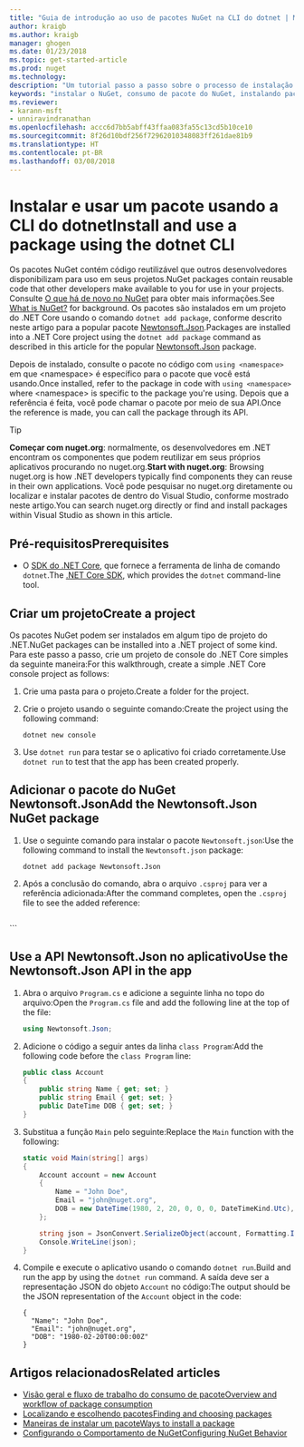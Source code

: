 ```yaml
---
title: "Guia de introdução ao uso de pacotes NuGet na CLI do dotnet | Microsoft Docs"
author: kraigb
ms.author: kraigb
manager: ghogen
ms.date: 01/23/2018
ms.topic: get-started-article
ms.prod: nuget
ms.technology: 
description: "Um tutorial passo a passo sobre o processo de instalação e uso de um pacote NuGet em um projeto .NET Core."
keywords: "instalar o NuGet, consumo de pacote do NuGet, instalando pacotes do NuGet, referências de pacote do NuGet, usando pacotes do NuGet"
ms.reviewer:
- karann-msft
- unniravindranathan
ms.openlocfilehash: accc6d7bb5abff43ffaa083fa55c13cd5b10ce10
ms.sourcegitcommit: 8f26d10bdf256f72962010348083ff261dae81b9
ms.translationtype: HT
ms.contentlocale: pt-BR
ms.lasthandoff: 03/08/2018
---
```

# <a name="install-and-use-a-package-using-the-dotnet-cli"></a><span data-ttu-id="e8988-104">Instalar e usar um pacote usando a CLI do dotnet</span><span class="sxs-lookup"><span data-stu-id="e8988-104">Install and use a package using the dotnet CLI</span></span>

<span data-ttu-id="e8988-105">Os pacotes NuGet contém código reutilizável que outros desenvolvedores disponibilizam para uso em seus projetos.</span><span class="sxs-lookup"><span data-stu-id="e8988-105">NuGet packages contain reusable code that other developers make available to you for use in your projects.</span></span> <span data-ttu-id="e8988-106">Consulte [O que há de novo no NuGet](../What-is-NuGet.md) para obter mais informações.</span><span class="sxs-lookup"><span data-stu-id="e8988-106">See [What is NuGet?](../What-is-NuGet.md) for background.</span></span> <span data-ttu-id="e8988-107">Os pacotes são instalados em um projeto do .NET Core usando o comando `dotnet add package`, conforme descrito neste artigo para a popular pacote [Newtonsoft.Json](https://www.nuget.org/packages/Newtonsoft.Json/).</span><span class="sxs-lookup"><span data-stu-id="e8988-107">Packages are installed into a .NET Core project using the `dotnet add package` command as described in this article for the popular [Newtonsoft.Json](https://www.nuget.org/packages/Newtonsoft.Json/) package.</span></span>

<span data-ttu-id="e8988-108">Depois de instalado, consulte o pacote no código com `using <namespace>` em que \<namespace\> é específico para o pacote que você está usando.</span><span class="sxs-lookup"><span data-stu-id="e8988-108">Once installed, refer to the package in code with `using <namespace>` where \<namespace\> is specific to the package you're using.</span></span> <span data-ttu-id="e8988-109">Depois que a referência é feita, você pode chamar o pacote por meio de sua API.</span><span class="sxs-lookup"><span data-stu-id="e8988-109">Once the reference is made, you can call the package through its API.</span></span>

> [!Tip]
> <span data-ttu-id="e8988-110">**Começar com nuget.org**: normalmente, os desenvolvedores em .NET encontram os componentes que podem reutilizar em seus próprios aplicativos procurando no nuget.org.</span><span class="sxs-lookup"><span data-stu-id="e8988-110">**Start with nuget.org**: Browsing nuget.org is how .NET developers typically find components they can reuse in their own applications.</span></span> <span data-ttu-id="e8988-111">Você pode pesquisar no nuget.org diretamente ou localizar e instalar pacotes de dentro do Visual Studio, conforme mostrado neste artigo.</span><span class="sxs-lookup"><span data-stu-id="e8988-111">You can search nuget.org directly or find and install packages within Visual Studio as shown in this article.</span></span>

## <a name="prerequisites"></a><span data-ttu-id="e8988-112">Pré-requisitos</span><span class="sxs-lookup"><span data-stu-id="e8988-112">Prerequisites</span></span>

- <span data-ttu-id="e8988-113">O [SDK do .NET Core](https://www.microsoft.com/net/download/), que fornece a ferramenta de linha de comando `dotnet`.</span><span class="sxs-lookup"><span data-stu-id="e8988-113">The [.NET Core SDK](https://www.microsoft.com/net/download/), which provides the `dotnet` command-line tool.</span></span>

## <a name="create-a-project"></a><span data-ttu-id="e8988-114">Criar um projeto</span><span class="sxs-lookup"><span data-stu-id="e8988-114">Create a project</span></span>

<span data-ttu-id="e8988-115">Os pacotes NuGet podem ser instalados em algum tipo de projeto do .NET.</span><span class="sxs-lookup"><span data-stu-id="e8988-115">NuGet packages can be installed into a .NET project of some kind.</span></span> <span data-ttu-id="e8988-116">Para este passo a passo, crie um projeto de console do .NET Core simples da seguinte maneira:</span><span class="sxs-lookup"><span data-stu-id="e8988-116">For this walkthrough, create a simple .NET Core console project as follows:</span></span>

1. <span data-ttu-id="e8988-117">Crie uma pasta para o projeto.</span><span class="sxs-lookup"><span data-stu-id="e8988-117">Create a folder for the project.</span></span>

1. <span data-ttu-id="e8988-118">Crie o projeto usando o seguinte comando:</span><span class="sxs-lookup"><span data-stu-id="e8988-118">Create the project using the following command:</span></span>

    ```cli
    dotnet new console
    ```

1. <span data-ttu-id="e8988-119">Use `dotnet run` para testar se o aplicativo foi criado corretamente.</span><span class="sxs-lookup"><span data-stu-id="e8988-119">Use `dotnet run` to test that the app has been created properly.</span></span>

## <a name="add-the-newtonsoftjson-nuget-package"></a><span data-ttu-id="e8988-120">Adicionar o pacote do NuGet Newtonsoft.Json</span><span class="sxs-lookup"><span data-stu-id="e8988-120">Add the Newtonsoft.Json NuGet package</span></span>

1. <span data-ttu-id="e8988-121">Use o seguinte comando para instalar o pacote `Newtonsoft.json`:</span><span class="sxs-lookup"><span data-stu-id="e8988-121">Use the following command to install the `Newtonsoft.json` package:</span></span>

    ```cli
    dotnet add package Newtonsoft.Json
    ```

1. <span data-ttu-id="e8988-122">Após a conclusão do comando, abra o arquivo `.csproj` para ver a referência adicionada:</span><span class="sxs-lookup"><span data-stu-id="e8988-122">After the command completes, open the `.csproj` file to see the added reference:</span></span>

    ```xml
  <ItemGroup>
    <PackageReference Include="Newtonsoft.Json" Version="10.0.3" />
  </ItemGroup>
    ```

## <a name="use-the-newtonsoftjson-api-in-the-app"></a><span data-ttu-id="e8988-123">Use a API Newtonsoft.Json no aplicativo</span><span class="sxs-lookup"><span data-stu-id="e8988-123">Use the Newtonsoft.Json API in the app</span></span>

1. <span data-ttu-id="e8988-124">Abra o arquivo `Program.cs` e adicione a seguinte linha no topo do arquivo:</span><span class="sxs-lookup"><span data-stu-id="e8988-124">Open the `Program.cs` file and add the following line at the top of the file:</span></span>

    ```cs
    using Newtonsoft.Json;
    ```

1. <span data-ttu-id="e8988-125">Adicione o código a seguir antes da linha `class Program`:</span><span class="sxs-lookup"><span data-stu-id="e8988-125">Add the following code before the `class Program` line:</span></span>

    ```cs
    public class Account
    {
        public string Name { get; set; }
        public string Email { get; set; }
        public DateTime DOB { get; set; }
    }
    ```

1. <span data-ttu-id="e8988-126">Substitua a função `Main` pelo seguinte:</span><span class="sxs-lookup"><span data-stu-id="e8988-126">Replace the `Main` function with the following:</span></span>

    ```cs
    static void Main(string[] args)
    {
        Account account = new Account
        {
            Name = "John Doe",
            Email = "john@nuget.org",
            DOB = new DateTime(1980, 2, 20, 0, 0, 0, DateTimeKind.Utc),
        };

        string json = JsonConvert.SerializeObject(account, Formatting.Indented);
        Console.WriteLine(json);
    }
    ```

1. <span data-ttu-id="e8988-127">Compile e execute o aplicativo usando o comando `dotnet run`.</span><span class="sxs-lookup"><span data-stu-id="e8988-127">Build and run the app by using the `dotnet run` command.</span></span> <span data-ttu-id="e8988-128">A saída deve ser a representação JSON do objeto `Account` no código:</span><span class="sxs-lookup"><span data-stu-id="e8988-128">The output should be the JSON representation of the `Account` object in the code:</span></span>

    ```output
    {
      "Name": "John Doe",
      "Email": "john@nuget.org",
      "DOB": "1980-02-20T00:00:00Z"
    }
    ```

## <a name="related-articles"></a><span data-ttu-id="e8988-129">Artigos relacionados</span><span class="sxs-lookup"><span data-stu-id="e8988-129">Related articles</span></span>

- [<span data-ttu-id="e8988-130">Visão geral e fluxo de trabalho do consumo de pacote</span><span class="sxs-lookup"><span data-stu-id="e8988-130">Overview and workflow of package consumption</span></span>](../consume-packages/overview-and-workflow.md)
- [<span data-ttu-id="e8988-131">Localizando e escolhendo pacotes</span><span class="sxs-lookup"><span data-stu-id="e8988-131">Finding and choosing packages</span></span>](../consume-packages/finding-and-choosing-packages.md)
- [<span data-ttu-id="e8988-132">Maneiras de instalar um pacote</span><span class="sxs-lookup"><span data-stu-id="e8988-132">Ways to install a package</span></span>](../consume-packages/ways-to-install-a-package.md)
- [<span data-ttu-id="e8988-133">Configurando o Comportamento de NuGet</span><span class="sxs-lookup"><span data-stu-id="e8988-133">Configuring NuGet Behavior</span></span>](../consume-packages/configuring-nuget-behavior.md)
